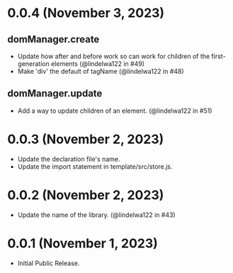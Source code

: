 # 0.0.4 (November 3, 2023)

## domManager.create

- Update how after and before work so can work for children of the first-generation elements (@lindelwa122 in #49)
- Make 'div' the default of tagName (@lindelwa122 in #48)

## domManager.update

- Add a way to update children of an element. (@lindelwa122 in #51)

# 0.0.3 (November 2, 2023)

- Update the declaration file's name.
- Update the import statement in template/src/store.js.

# 0.0.2 (November 2, 2023)

- Update the name of the library. (@lindelwa122 in #43)

# 0.0.1 (November 1, 2023)

- Initial Public Release.
